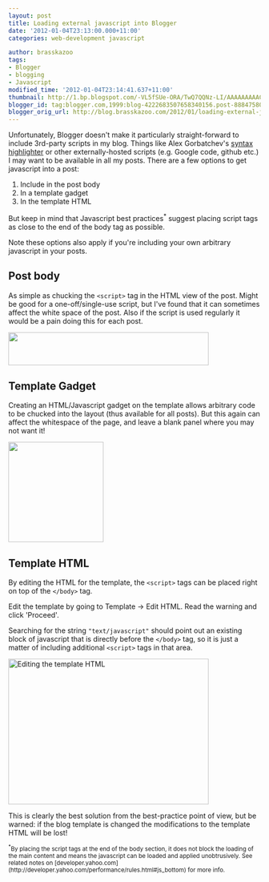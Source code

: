 ```yaml
---
layout: post
title: Loading external javascript into Blogger
date: '2012-01-04T23:13:00.000+11:00'
categories: web-development javascript

author: brasskazoo
tags:
- Blogger
- blogging
- Javascript
modified_time: '2012-01-04T23:14:41.637+11:00'
thumbnail: http://1.bp.blogspot.com/-VL5fSUe-ORA/TwQ7QQNz-LI/AAAAAAAAAC0/hFISWo7ra30/s72-c/blogger-js-postbody.png
blogger_id: tag:blogger.com,1999:blog-4222683507658340156.post-8884758075609902888
blogger_orig_url: http://blog.brasskazoo.com/2012/01/loading-external-javascript-into.html
---
```


Unfortunately, Blogger doesn't make it particularly straight-forward to 
include 3rd-party scripts in my blog. 
Things like Alex Gorbatchev's [syntax 
highlighter](http://alexgorbatchev.com/SyntaxHighlighter/) or other 
externally-hosted scripts (e.g. Google code, github etc.) I may want to be 
available in all my posts. 
There are a few options to get javascript into a post:

1. Include in the post body 
1. In a template gadget 
1. In the template HTML 

But keep in mind that Javascript best practices<sup>*</sup> suggest placing script tags as close to the end of the body tag as possible.

Note these options also apply if you're including your own arbitrary 
javascript in your posts.

##    Post body

As simple as chucking the `<script>` tag in the HTML view
of the post. Might be good for a one-off/single-use script, but I've found 
that it can sometimes affect the white space of the post. 
Also if the script is used regularly it would be a pain doing this for each 
post.

<img border="0" height="66" src="http://1.bp.blogspot.com/-VL5fSUe-ORA/TwQ7QQNz-LI/AAAAAAAAAC0/hFISWo7ra30/s400/blogger-js-postbody.png" width="400" />

##    Template Gadget

Creating an HTML/Javascript gadget on the template allows
arbitrary code to be chucked into the layout (thus available for all posts). 
But this again can affect the whitespace of the page, and leave a blank panel 
where you may not want it!

<img border="0" height="200" src="http://1.bp.blogspot.com/-nZLYlXBlUH8/TwQ2J-VOdPI/AAAAAAAAACU/YQyk12Gpm4Q/s200/blogger-html-widget.png" width="190" />

##    Template HTML

By editing the HTML for the template, the `<script>`
tags can be placed right on top of the `</body>` tag.

Edit the template by going to Template -> Edit HTML. Read the warning and
click 'Proceed'.

Searching for the string `"text/javascript"` should point out an existing 
block of javascript that is directly before the `</body>` tag, so it is
just a matter of including additional `<script>` tags in that area.

<img border="0" height="291" src="http://3.bp.blogspot.com/-F7J-Sr55Qrc/TwQ2ft7fAjI/AAAAAAAAACo/i8eBdpB0rXs/s400/blogger-template-html.png" width="400" alt="Editing the template HTML"/>

This is clearly the best solution from the best-practice point of view, but be
warned: if the blog template is changed the modifications to the template HTML 
will be lost!

<small>
<sup>*</sup>By placing the script tags at the end of the body section, it does not block the
loading of the main content and means the javascript can be loaded and applied 
unobtrusively. See related notes on 
[developer.yahoo.com](http://developer.yahoo.com/performance/rules.html#js_bottom) 
for more info. </small>